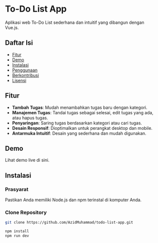 # To-Do List App

Aplikasi web To-Do List sederhana dan intuitif yang dibangun dengan Vue.js.

## Daftar Isi

- [Fitur](#fitur)
- [Demo](#demo)
- [Instalasi](#instalasi)
- [Penggunaan](#penggunaan)
- [Berkontribusi](#berkontribusi)
- [Lisensi](#lisensi)

## Fitur

- **Tambah Tugas**: Mudah menambahkan tugas baru dengan kategori.
- **Manajemen Tugas**: Tandai tugas sebagai selesai, edit tugas yang ada, atau hapus tugas.
- **Penyaringan**: Saring tugas berdasarkan kategori atau cari tugas.
- **Desain Responsif**: Dioptimalkan untuk perangkat desktop dan mobile.
- **Antarmuka Intuitif**: Desain yang sederhana dan mudah digunakan.

## Demo

Lihat demo live di sini.

## Instalasi

### Prasyarat

Pastikan Anda memiliki Node.js dan npm terinstal di komputer Anda.

### Clone Repository

```bash
git clone https://github.com/AzidMuhammad/todo-list-app.git

npm install
npm run dev
